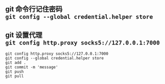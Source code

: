 git 命令行记住密码  
`git config --global credential.helper store`
---
git 设置代理   
`git config http.proxy socks5://127.0.0.1:7000`
---
```git
git config http.proxy socks5://127.0.0.1:7000
git config --global credential.helper store
git add .
git commit -m 'message'
git push
git pull
```

